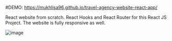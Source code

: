 #DEMO: https://mukhlisa96.github.io/travel-agency-website-react-app/

React website from scratch. React Hooks and React Router for this React JS Project. The website is fully responsive as well. 


![image](https://github.com/mukhlisa96/travel-agency-website-react-app/assets/44114804/adee6cf5-985a-4417-9f18-2cb1dcffdff7)
